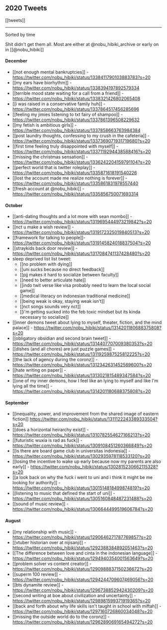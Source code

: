 ## 2020 Tweets
[[tweets]]
___
Sorted by time

Shit didn't get them all. Most are either at @nobu_hibiki_archive or early on in [[@nobu_hibiki]]

#### December
- [[not enough mental bankruptcies]] - https://twitter.com/nobu_hibiki/status/1338411790103883783?s=20
- [[my ears have biorhythm]] - https://twitter.com/nobu_hibiki/status/1338394197892579334
- [[terrible mood state waiting for a call from a friend]] - https://twitter.com/nobu_hibiki/status/1338321426802065408
- [[i was raised in a conservative family huh]] - https://twitter.com/nobu_hibiki/status/1337864517456285696
- [[feeling my jimies listening to txt fairy of shampoo]] - https://twitter.com/nobu_hibiki/status/1337861396508229632
- [[my fetish is ambitious girls]] - https://twitter.com/nobu_hibiki/status/1337858663763984384
- [[post laundry thoughts, confessing to my crush in the cafeteria]] - https://twitter.com/nobu_hibiki/status/1337369071931719680?s=20
- [[first time feeling truly disappointed with myself]] - https://twitter.com/nobu_hibiki/status/1337119294438588416?s=20
- [[missing the christmas sensation]] - https://twitter.com/nobu_hibiki/status/1336242204159791104?s=20
- [[perfect world that is twitter roleplay]] - https://twitter.com/nobu_hibiki/status/1335871618191540226
- [[lost the account made me realize nothing is forever]] - https://twitter.com/nobu_hibiki/status/1335861831978557440
- [[fresh account at @nobu_hibiki]] - https://twitter.com/nobu_hibiki/status/1335856750071693314

#### October
- [[anti-dating thoughts and a lot more with sean mombo]] - https://twitter.com/nobu_hibiki/status/1319695444973219842?s=20
- [[nct u make a wish review]] - https://twitter.com/nobu_hibiki/status/1319172325019840513?s=20
- [[framework for talking to people]]- https://twitter.com/nobu_hibiki/status/1319145824018837504?s=20
- [[straykids back door review]] - https://twitter.com/nobu_hibiki/status/1317084741137428480?s=20
- sleep deprived list list tweet:
	- [[no problem with dying]]
	- [[uni sucks because no direct feedback]]
	- [[pjj makes it hard to socialize between faculty]]
	- [[need to better articulate hate]]
	- [[indo twit verse like visa probably need to learn the local social game]]
	- [[medical literacy on indonesian traditional medicine]]
	- [[being weak is okay, staying weak isn't]]
	- [[nct songs sounds very nct]]
	- [[i'm getting sucked into the feb toxic mindset but its kinda necessary to socialize]]
- [[inner demons tweet about lying to myself, theater, fiction, and the mind palace]] - https://twitter.com/nobu_hibiki/status/1314201180688375808?s=20
- [[obligatory obsidian and second brain tweet]] - https://twitter.com/nobu_hibiki/status/1314407707009380353?s=20
- [[dishes (and all chores) are just puzzle games]] - https://twitter.com/nobu_hibiki/status/1311925987525812225?s=20
- [[the lack of agency during the coronz]] - https://twitter.com/nobu_hibiki/status/1312342631452569600?s=20
- [[hate writing on paper]] - https://twitter.com/nobu_hibiki/status/1313021815489347584?s=20
- [[one of my inner demons, how I feel like an lying to myself and like I'm lying all the time]] - https://twitter.com/nobu_hibiki/status/1314201180688375808?s=20

#### September
- [[inequality, power, and improvement from the shared image of eastern fiction]] https://twitter.com/nobu_hibiki/status/1311122243389333504?s=20
- [[does a horizontal heirarchy exist]] - https://twitter.com/nobu_hibiki/status/1310782554627166213?s=20
- [[futuristic wuxia is rad as fuck]] - https://twitter.com/nobu_hibiki/status/1309108451260366849?s=20
- [[is there are board game club in universitas indonesia]] - https://twitter.com/nobu_hibiki/status/1302935978118533120?s=20
- [[losing the incentive to wake up early because now my parents are also early]] - https://twitter.com/nobu_hibiki/status/1302815230662115328?s=20
- [[a look back on why the fuck i went to uni and i think it might be me looking for authority]] - https://twitter.com/nobu_hibiki/status/1301514818499874819?s=20
- [[listening to music that defined the start of uni]] - https://twitter.com/nobu_hibiki/status/1305160848487231488?s=20
- [[sound of music review]] - https://twitter.com/nobu_hibiki/status/1306644499519606784?s=20

#### August
- [[my relationship with music]] - https://twitter.com/nobu_hibiki/status/1290646271787769857?s=20
- [[vtuber historian over at nijisanji]] - https://twitter.com/nobu_hibiki/status/1292388384892051463?s=20
- [[The difference between love and cinta in the indonesian language]] - https://twitter.com/nobu_hibiki/status/1294940354001563649?s=20
- [[problem solver vs content creator]] - https://twitter.com/nobu_hibiki/status/1290988837150236672?s=20
- [[superm 100 review]] - https://twitter.com/nobu_hibiki/status/1294244709607469056?s=20
- [[bts dynamite review]] - https://twitter.com/nobu_hibiki/status/1296738852942430209?s=20
- [[second writing at boe about civilization and uncertainty]] - https://twitter.com/nobu_hibiki/status/1298981599371919365?s=20
- [[back and forth about why life skills isn't taught in school with miftah]] - https://twitter.com/nobu_hibiki/status/1297160726860034048?s=20
- [[missing the outside world do to the coronz]] - https://twitter.com/nobu_hibiki/status/1296289069165494272?s=20